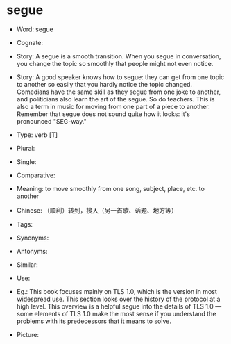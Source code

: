 # segue

- Word: segue
- Cognate: 
- Story: A segue is a smooth transition. When you segue in conversation, you change the topic so smoothly that people might not even notice.
- Story: A good speaker knows how to segue: they can get from one topic to another so easily that you hardly notice the topic changed. Comedians have the same skill as they segue from one joke to another, and politicians also learn the art of the segue. So do teachers. This is also a term in music for moving from one part of a piece to another. Remember that segue does not sound quite how it looks: it's pronounced "SEG-way."

- Type: verb [T]
- Plural: 
- Single: 
- Comparative: 
- Meaning: to move smoothly from one song, subject, place, etc. to another
- Chinese: （顺利）转到，接入（另一首歌、话题、地方等）
- Tags: 
- Synonyms: 
- Antonyms: 
- Similar: 
- Use: 
- Eg.: This book focuses mainly on TLS 1.0, which is the version in most widespread use. This section looks over the history of the protocol at a high level. This overview is a helpful segue into the details of TLS 1.0 — some elements of TLS 1.0 make the most sense if you understand the problems with its predecessors that it means to solve.
- Picture: 

